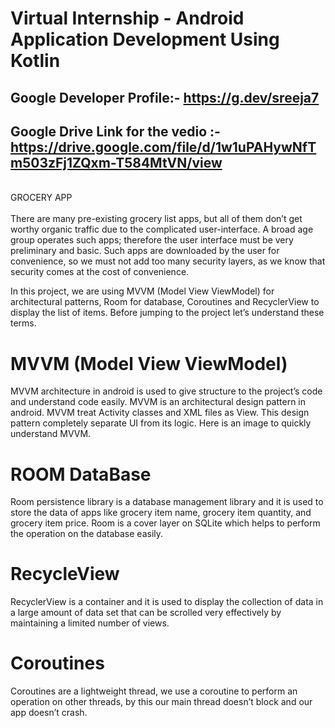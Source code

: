 # Virtual Internship - Android Application Development Using Kotlin <br>
## Google Developer Profile:- https://g.dev/sreeja7

## Google Drive Link for the vedio :-   https://drive.google.com/file/d/1w1uPAHywNfTm503zFj1ZQxm-T584MtVN/view
<br>
GROCERY APP <br>
<br>
There are many pre-existing grocery list apps, but all of them don’t get worthy organic traffic due to the complicated user-interface. A broad age group operates such apps; therefore the user interface must be very preliminary and basic. Such apps are downloaded by the user for convenience, so we must not add too many security layers, as we know that security comes at the cost of convenience.

In this project, we are using MVVM (Model View ViewModel) for architectural patterns, Room for database, Coroutines and RecyclerView to display the list of items. Before jumping to the project let’s understand these terms.
# MVVM (Model View ViewModel) <br>
MVVM architecture in android is used to give structure to the project’s code and understand code easily. MVVM is an architectural design pattern in android. MVVM treat Activity classes and XML files as View. This design pattern completely separate UI from its logic. Here is an image to quickly understand MVVM.
# ROOM DataBase <br>
Room persistence library is a database management library and it is used to store the data of apps like grocery item name, grocery item quantity, and grocery item price. Room is a cover layer on SQLite which helps to perform the operation on the database easily.
# RecycleView <br>
RecyclerView is a container and it is used to display the collection of data in a large amount of data set that can be scrolled very effectively by maintaining a limited number of views.
# Coroutines
Coroutines are a lightweight thread, we use a coroutine to perform an operation on other threads, by this our main thread doesn’t block and our app doesn’t crash.
